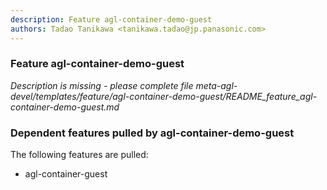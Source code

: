 ```yaml
---
description: Feature agl-container-demo-guest
authors: Tadao Tanikawa <tanikawa.tadao@jp.panasonic.com>
---
```


### Feature agl-container-demo-guest

*Description is missing - please complete file meta-agl-devel/templates/feature/agl-container-demo-guest/README_feature_agl-container-demo-guest.md*

### Dependent features pulled by agl-container-demo-guest

The following features are pulled:

* agl-container-guest
